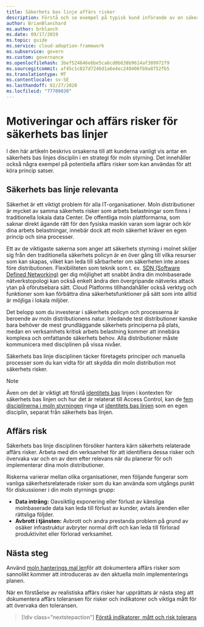 ```yaml
---
title: Säkerhets bas linje affärs risker
description: Förstå och se exempel på typisk kund införande av en säkerhets bas linje disciplin i en moln styrnings strategi.
author: BrianBlanchard
ms.author: brblanch
ms.date: 09/17/2019
ms.topic: guide
ms.service: cloud-adoption-framework
ms.subservice: govern
ms.custom: governance
ms.openlocfilehash: 3bef524646e6be5ca6cd0b638b9614af389972f9
ms.sourcegitcommit: af45c1c027d7246d1a6e4ec248406fb9a8752fb5
ms.translationtype: MT
ms.contentlocale: sv-SE
ms.lasthandoff: 02/27/2020
ms.locfileid: "77709030"
---
```

# <a name="security-baseline-motivations-and-business-risks"></a>Motiveringar och affärs risker för säkerhets bas linjer

I den här artikeln beskrivs orsakerna till att kunderna vanligt vis antar en säkerhets bas linjes disciplin i en strategi för moln styrning. Det innehåller också några exempel på potentiella affärs risker som kan användas för att köra princip satser.

<!-- markdownlint-disable MD026 -->

## <a name="security-baseline-relevancy"></a>Säkerhets bas linje relevanta

Säkerhet är ett viktigt problem för alla IT-organisationer. Moln distributioner är mycket av samma säkerhets risker som arbets belastningar som finns i traditionella lokala data Center. De offentliga moln plattformarna, som saknar direkt ägande rätt för den fysiska maskin varan som lagrar och kör dina arbets belastningar, innebär dock att moln säkerhet kräver en egen princip och sina processer.

Ett av de viktigaste sakerna som anger att säkerhets styrning i molnet skiljer sig från den traditionella säkerhets policyn är en över gång till vilka resurser som kan skapas, vilket kan leda till sårbarheter om säkerheten inte anses före distributionen. Flexibiliteten som teknik som t. ex. [SDN (Software Defined Networking)](../../decision-guides/software-defined-network/index.md) ger dig möjlighet att snabbt ändra din molnbaserade nätverkstopologi kan också enkelt ändra den övergripande nätverks attack ytan på oförutsebara sätt. Cloud Platforms tillhandahåller också verktyg och funktioner som kan förbättra dina säkerhetsfunktioner på sätt som inte alltid är möjliga i lokala miljöer.

Det belopp som du investerar i säkerhets policyn och processerna är beroende av moln distributionens natur. Inledande test distributioner kanske bara behöver de mest grundläggande säkerhets principerna på plats, medan en verksamhets kritisk arbets belastning kommer att innebära komplexa och omfattande säkerhets behov. Alla distributioner måste kommunicera med disciplinen på vissa nivåer.

Säkerhets bas linje disciplinen täcker företagets principer och manuella processer som du kan vidta för att skydda din moln distribution mot säkerhets risker.

> [!NOTE]
>Även om det är viktigt att förstå [identitets bas](../identity-baseline/index.md) linjen i kontexten för säkerhets bas linjen och hur det är relaterat till Access Control, kan de [fem disciplinerna i moln styrningen](../index.md) ringa ut [identitets bas linjen](../identity-baseline/index.md) som en egen disciplin, separat från säkerhets bas linjen.

## <a name="business-risk"></a>Affärs risk

Säkerhets bas linje disciplinen försöker hantera kärn säkerhets relaterade affärs risker. Arbeta med din verksamhet för att identifiera dessa risker och övervaka var och en av dem efter relevans när du planerar för och implementerar dina moln distributioner.

Riskerna varierar mellan olika organisationer, men följande fungerar som vanliga säkerhetsrelaterade risker som du kan använda som utgångs punkt för diskussioner i din moln styrnings grupp:

- **Data intrång:** Oavsiktlig exponering eller förlust av känsliga molnbaserade data kan leda till förlust av kunder, avtals ärenden eller rättsliga följder.
- **Avbrott i tjänsten:** Avbrott och andra prestanda problem på grund av osäker infrastruktur avbryter normal drift och kan leda till förlorad produktivitet eller förlorad verksamhet.

## <a name="next-steps"></a>Nästa steg

Använd [moln hanterings mal len](./template.md)för att dokumentera affärs risker som sannolikt kommer att introduceras av den aktuella moln implementerings planen.

När en förståelse av realistiska affärs risker har upprättats är nästa steg att dokumentera affärs toleransen för risker och indikatorer och viktiga mått för att övervaka den toleransen.

> [!div class="nextstepaction"]
> [Förstå indikatorer, mått och risk tolerans](./metrics-tolerance.md)
